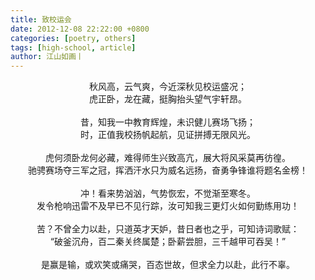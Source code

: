 ```yaml
---
title: 致校运会
date: 2012-12-08 22:22:00 +0800
categories: [poetry, others]
tags: [high-school, article]
author: 江山如画丨
---
```


<center>秋风高，云气爽，今近深秋见校运盛况；</center>

<center>虎正卧，龙在藏，挺胸抬头望气宇轩昂。</center>

<br/>

<center>昔，知我一中教育辉煌，未识健儿赛场飞扬；</center>

<center>时，正值我校扬帆起航，见证拼搏无限风光。</center>

<br/>

<center>虎何须卧龙何必藏，难得师生兴致高亢，展大将风采莫再彷徨。</center>

<center>驰骋赛场夺三军之冠，挥洒汗水只为威名远扬，奋勇争锋谁将题名金榜！</center>

<br/>

<center>冲！看来势汹汹，气势恢宏，不觉渐至寒冬。</center>

<center>发令枪响迅雷不及早已不见行踪，汝可知我三更灯火如何勤练用功！</center>

<br/>

<center>苦？不曾全力以赴，只道英才天妒，昔日者也之乎，可知诗词歌赋：</center>

<center>“破釜沉舟，百二秦关终属楚；卧薪尝胆，三千越甲可吞吴！”</center>

<br/>

<center>是赢是输，或欢笑或痛哭，百态世故，但求全力以赴，此行不辜。</center>